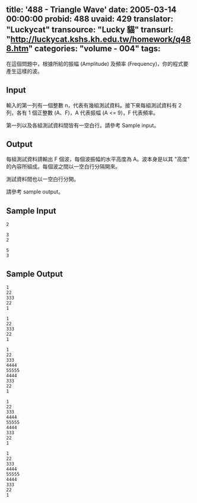 title: '488 - Triangle Wave'
date: 2005-03-14 00:00:00
probid: 488
uvaid: 429
translator: "Luckycat"
transource: "Lucky 貓"
transurl: "http://luckycat.kshs.kh.edu.tw/homework/q488.htm"
categories: "volume - 004"
tags:
---

在這個問題中，根據所給的振幅 (Amplitude) 及頻率 (Frequency)，你的程式要產生這樣的波。

## Input ##

輸入的第一列有一個整數 n，代表有幾組測試資料。接下來每組測試資料有 2 列，各有 1 個正整數 (A、F)，A 代表振幅 (A <= 9)，F 代表頻率。

第一列以及各組測試資料間皆有一空白行。請參考 Sample input。

## Output ##

每組測試資料請輸出 F 個波，每個波振幅的水平高度為 A。波本身是以其 "高度" 的內容所組成。每個波之間以一空白行分隔開來。

測試資料間也以一空白行分開。

請參考 sample output。

## Sample Input ##

	2

	3
	2

	5
	3

## Sample Output ##

	1
	22
	333
	22
	1

	1
	22
	333
	22
	1

	1
	22
	333
	4444
	55555
	4444
	333
	22
	1

	1
	22
	333
	4444
	55555
	4444
	333
	22
	1

	1
	22
	333
	4444
	55555
	4444
	333
	22
	1